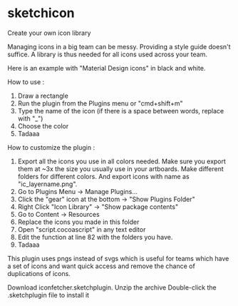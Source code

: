 # sketchicon
Create your own icon library

Managing icons in a big team can be messy. Providing a style guide doesn't suffice. A library is thus needed for all icons used across your team.

Here is an example with "Material Design icons" in black and white. 
 
How to use : 
1. Draw a rectangle
2. Run the plugin from the Plugins menu or "cmd+shift+m"
3. Type the name of the icon (if there is a space between words, replace with "_")
4. Choose the color
5. Tadaaa

How to customize the plugin :
1. Export all the icons you use in all colors needed. Make sure you export them at ~3x the size you usually use in your artboards. Make different folders for different colors. And export icons with name as "ic_layername.png".
2. Go to Plugins Menu -> Manage Plugins...
3. Click the "gear" icon at the bottom -> "Show Plugins Folder"
4. Right Click "Icon Library" -> "Show package contents"
5. Go to Content -> Resources
6. Replace the icons you made in this folder
7. Open "script.cocoascript" in any text editor
8. Edit the function at line 82 with the folders you have.
9. Tadaaa

This plugin uses pngs instead of svgs which is useful for teams which have a set of icons and want quick access and remove the chance of duplications of icons. 
 

Download iconfetcher.sketchplugin.
Unzip the archive
Double-click the .sketchplugin file to install it
